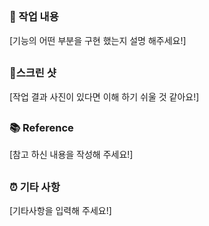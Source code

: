 ##
### 🌱 작업 내용
[기능의 어떤 부분을 구현 했는지 설명 해주세요!]

##
### 🔎스크린 샷
[작업 결과 사진이 있다면 이해 하기 쉬울 것 같아요!]


##
### 📚 Reference
[참고 하신 내용을 작성해 주세요!]

##
### ⏰ 기타 사항
[기타사항을 입력해 주세요!]
